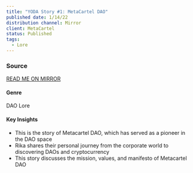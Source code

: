 ```yaml
---
title: "YODA Story #1: MetaCartel DAO"
published date: 1/14/22
distribution channel: Mirror
client: MetaCartel
status: Published
tags:
  - Lore
---
```

### Source

[READ ME ON MIRROR](https://mirror.xyz/rikasukenik.eth/ypr4aOWQIJqyvY3vxNgWk9YMfysXOzd62bPPLexY2Mg)
#### Genre

DAO Lore

#### Key Insights

- This is the story of Metacartel DAO, which has served as a pioneer in the DAO space
- Rika shares their personal journey from the corporate world to discovering DAOs and cryptocurrency
- This story discusses the mission, values, and manifesto of Metacartel DAO